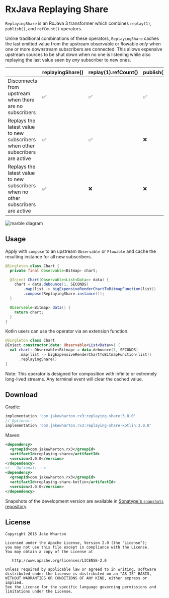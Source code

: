 RxJava Replaying Share
======================

`ReplayingShare` is an RxJava 3 transformer which combines `replay(1)`, `publish()`, and
`refCount()` operators.

Unlike traditional combinations of these operators, `ReplayingShare` caches the last emitted
value from the upstream observable or flowable *only* when one or more downstream subscribers are
connected. This allows expensive upstream sources to be shut down when no one is listening while
also replaying the last value seen by *any* subscriber to new ones.


|                                                                                  | replayingShare() | replay(1).refCount() | publish().refCount() | replay(1).autoConnect(1) |
|----------------------------------------------------------------------------------|------------------|----------------------|----------------------| -------------------------|
| Disconnects from upstream when there are no subscribers                          | ✅               | ✅                   | ✅                   | ❌                       |
| Replays the latest value to new subscribers when other subscribers are active    | ✅               | ✅                   | ❌                   | ✅                       |
| Replays the latest value to new subscribers when no other subscribers are active | ✅               | ❌                   | ❌                   | ✅                       |



![marble diagram](marbles.png)


Usage
-----

Apply with `compose` to an upstream `Observable` or `Flowable` and cache the resulting instance for
all new subscribers.

```java
@Singleton class Chart {
  private final Observable<Bitmap> chart;

  @Inject Chart(Observable<List<Data>> data) {
    chart = data.debounce(1, SECONDS)
        .map(list -> bigExpensiveRenderChartToBitmapFunction(list))
        .compose(ReplayingShare.instance());
  }

  Observable<Bitmap> data() {
    return chart;
  }
}
```

Kotlin users can use the operator via an extension function.

```kotlin
@Singleton class Chart
@Inject constructor(data: Observable<List<Data>>) {
  val chart: Observable<Bitmap> = data.debounce(1, SECONDS)
      .map(list -> bigExpensiveRenderChartToBitmapFunction(list))
      .replayingShare()
}
```

Note: This operator is designed for composition with infinite or extremely long-lived streams. Any
terminal event will clear the cached value.


Download
--------

Gradle:
```groovy
implementation 'com.jakewharton.rx3:replaying-share:3.0.0'
// Optional:
implementation 'com.jakewharton.rx3:replaying-share-kotlin:3.0.0'
```
Maven:
```xml
<dependency>
  <groupId>com.jakewharton.rx3</groupId>
  <artifactId>replaying-share</artifactId>
  <version>3.0.0</version>
</dependency>
<!-- Optional: -->
<dependency>
  <groupId>com.jakewharton.rx3</groupId>
  <artifactId>replaying-share-kotlin</artifactId>
  <version>3.0.0</version>
</dependency>
```

Snapshots of the development version are available in [Sonatype's `snapshots` repository][snap].


License
-------

    Copyright 2016 Jake Wharton

    Licensed under the Apache License, Version 2.0 (the "License");
    you may not use this file except in compliance with the License.
    You may obtain a copy of the License at

       http://www.apache.org/licenses/LICENSE-2.0

    Unless required by applicable law or agreed to in writing, software
    distributed under the License is distributed on an "AS IS" BASIS,
    WITHOUT WARRANTIES OR CONDITIONS OF ANY KIND, either express or implied.
    See the License for the specific language governing permissions and
    limitations under the License.



 [snap]: https://oss.sonatype.org/content/repositories/snapshots/
